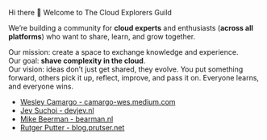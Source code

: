 Hi there 👋 Welcome to The Cloud Explorers Guild

We’re building a community for **cloud experts** and enthusiasts (**across all platforms**) who want to share, learn, and grow together.

Our mission: create a space to exchange knowledge and experience.\
Our goal: **shave complexity in the cloud**.\
Our vision: ideas don’t just get shared, they evolve. You put something forward, others pick it up, reflect, improve, and pass it on. Everyone learns, and everyone wins.

- [Wesley Camargo - camargo-wes.medium.com](https://camargo-wes.medium.com/)
- [Jev Suchoi - devjev.nl](https://www.devjev.nl/)
- [Mike Beerman - bearman.nl](https://bearman.nl/)
- [Rutger Putter - blog.prutser.net](https://blog.prutser.net/)
